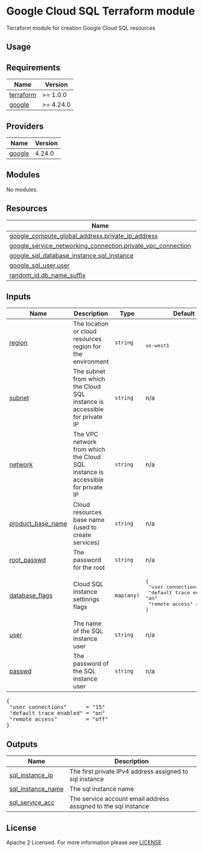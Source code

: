 # Google Cloud SQL Terraform module
Terraform module for creation Google Cloud SQL resources

## Usage

<!-- BEGIN_TF_DOCS -->
## Requirements
| Name                                                                      | Version   |
| ------------------------------------------------------------------------- | --------- |
| <a name="requirement_terraform"></a> [terraform](#requirement\_terraform) | >= 1.0.0  |
| <a name="requirement_google"></a> [google](#requirement\_google)          | >= 4.24.0 |

## Providers
| Name                                                       | Version |
| ---------------------------------------------------------- | ------- |
| <a name="provider_google"></a> [google](#provider\_google) | 4.24.0  |

## Modules
No modules.

## Resources
| Name                                                                                                                                                                        | Type     |
| --------------------------------------------------------------------------------------------------------------------------------------------------------------------------- | -------- |
| [google_compute_global_address.private_ip_address](https://registry.terraform.io/providers/hashicorp/google/latest/docs/resources/compute_global_address)                   | resource |
| [google_service_networking_connection.private_vpc_connection](https://registry.terraform.io/providers/hashicorp/google/latest/docs/resources/service_networking_connection) | resource |
| [google_sql_database_instance.sql_instance](https://registry.terraform.io/providers/hashicorp/google/latest/docs/resources/sql_database_instance)                           | resource |
| [google_sql_user.user](https://registry.terraform.io/providers/hashicorp/google/latest/docs/resources/sql_user)                                                             | resource |
| [random_id.db_name_suffix](https://registry.terraform.io/providers/hashicorp/random/latest/docs/resources/id)                                                               | resource |



## Inputs
| Name                                                                                      | Description                                                                    | Type       | Default                                                                                                                     | Required |
| ----------------------------------------------------------------------------------------- | ------------------------------------------------------------------------------ | ---------- | --------------------------------------------------------------------------------------------------------------------------- | :------: |
| <a name="input_region"></a> [region](#input\_region)                                      | The location or cloud resources region for the environment                     | `string`   | <pre><br>us-west1</pre>                                                                                                     |   yes    |
| <a name="input_subnet"></a> [subnet](#input\_subnet)                                      | The subnet from which the Cloud SQL instance is accessible for private IP      | `string`   | n/a                                                                                                                         |   yes    |
| <a name="input_network"></a> [network](#input\_network)                                   | The VPC network from which the Cloud SQL instance is accessible for private IP | `string`   | n/a                                                                                                                         |   yes    |
| <a name="input_product_base_name"></a> [product\_base\_name](#input\_product\_base\_name) | Cloud resources base name (used to create services)                            | `string`   | n/a                                                                                                                         |   yes    |
| <a name="input_root_passwd"></a> [root\_passwd](#input\_root\_passwd)                     | The password for the root                                                      | `string`   | n/a                                                                                                                         |   yes    |
| <a name="input_database_flags"></a> [database\_flags](#input\_database\_flags)            | Cloud SQL instance settinngs flags                                             | `map(any)` | <pre>{<br> "user connections"      = "15"<br> "default trace enabled" = "on"<br> "remote access"         = "off"<br>}</pre> |    no    |
| <a name="input_user"></a> [user](#input\_user)                                            | The name of the SQL instance user                                              | `string`   | n/a                                                                                                                         |   yes    |
| <a name="input_passwd"></a> [passwd](#input\_passwd)                                      | The password of the SQL instance user                                          | `string`   | n/a                                                                                                                         |   yes    |

<pre>{<br> "user connections"      = "15"<br> "default trace enabled" = "on"<br> "remote access"         = "off"<br>}</pre>


## Outputs
| Name                                                                                        | Description                                                    |
| ------------------------------------------------------------------------------------------- | -------------------------------------------------------------- |
| <a name="output_sql_instance_ip"></a> [sql\_instance\_ip](#output\_sql\_instance\_ip)       | The first private IPv4 address assigned to sql instance        |
| <a name="output_sql_instance_name"></a> [sql\_instance\_name](#output\_sql\_instance\_name) | The sql instance name                                          |
| <a name="output_sql_service_acc"></a> [sql\_service\_acc](#output\_dp\_serverless\_secret)  | The service account email address assigned to the sql instance |

<!-- END_TF_DOCS -->

## License

Apache 2 Licensed. For more information please see [LICENSE](https://github.com/data-platform-hq/terraform-google-cloud-sql/blob/main/LICENSE)
